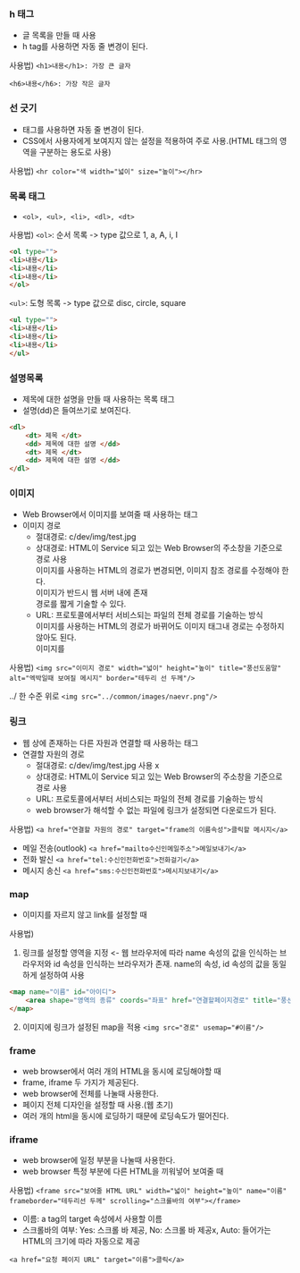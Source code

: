 ### h 태그
- 글 목록을 만들 때 사용
- h tag를 사용하면 자동 줄 변경이 된다.

사용법)
``<h1>내용</h1>: 가장 큰 글자``

``<h6>내용</h6>: 가장 작은 글자``

### 선 긋기
- 태그를 사용하면 자동 줄 변경이 된다.
- CSS에서 사용자에게 보여지지 않는 설정을 적용하여 주로 사용.(HTML 태그의 영역을 구분하는 용도로 사용)

사용법)
``<hr color="색 width="넓이" size="높이"></hr>``

### 목록 태그
- `<ol>, <ul>, <li>, <dl>, <dt>`

사용법)
`<ol>`: 순서 목록 -> type 값으로 1, a, A, i, I
```HTML
<ol type="">
<li>내용</li>
<li>내용</li>
<li>내용</li>
</ol>
```

`<ul>`: 도형 목록 -> type 값으로 disc, circle, square
```HTML
<ul type="">
<li>내용</li>
<li>내용</li>
<li>내용</li>
</ul>
```

### 설명목록
- 제목에 대한 설명을 만들 때 사용하는 목록 태그
- 설명(dd)은 들여쓰기로 보여진다.

```HTML
<dl>
	<dt> 제목 </dt>
	<dd> 제목에 대한 설명 </dd>
	<dt> 제목 </dt>
	<dd> 제목에 대한 설명 </dd>
</dl>
```

### 이미지
- Web Browser에서 이미지를 보여줄 때 사용하는 태그
- 이미지 경로
	- 절대경로: c/dev/img/test.jpg
	- 상대경로: HTML이 Service 되고 있는 Web Browser의 주소창을 기준으로 경로 사용<br>
	이미지를 사용하는 HTML의 경로가 변경되면, 이미지 참조 경로를 수정해야 한다.<br>
	이미지가 반드시 웹 서버 내에 존재<br>
	경로를 짧게 기술할 수 있다.
	- URL: 프로토콜에서부터 서비스되는 파일의 전체 경로를 기술하는 방식<br>
	이미지를 사용하는 HTML의 경로가 바뀌어도 이미지 태그내 경로는 수정하지 않아도 된다.<br>
	이미지를

사용법)
``<img src="이미지 경로" width="넓이" height="높이" title="풍선도움말" alt="엑박일때 보여질 메시지" border="테두리 선 두께"/>``

../ 한 수준 위로
`<img src="../common/images/naevr.png"/>`

### 링크
- 웹 상에 존재하는 다른 자원과 연결할 때 사용하는 태그
- 연결할 자원의 경로
	- 절대경로: c/dev/img/test.jpg 사용 x
	- 상대경로: HTML이 Service 되고 있는 Web Browser의 주소창을 기준으로 경로 사용
	- URL: 프로토콜에서부터 서비스되는 파일의 전체 경로를 기술하는 방식<br>
	* web browser가 해석할 수 없는 파일에 링크가 설정되면 다운로드가 된다.
	
사용법)
``<a href="연결할 자원의 경로" target="frame의 이름속성">클릭할 메시지</a>``

- 메일 전송(outlook)
``<a href="mailto수신인메일주소">메일보내기</a>``
- 전화 발신
``<a href="tel:수신인전화번호">전화걸기</a>``
- 메시지 송신
``<a href="sms:수신인전화번호">메시지보내기</a>``

### map
- 이미지를 자르지 않고 link를 설정할 때

사용법)
1. 링크를 설정할 영역을 지정 <- 웹 브라우저에 따라 name 속성의 값을 인식하는 브라우저와 id 속성을 인식하는 브라우저가 존재. name의 속성, id 속성의 값을 동일하게 설정하여 사용
```HTML
<map name="이름" id="아이디">
	<area shape="영역의 종류" coords="좌표" href="연결할페이지경로" title="풍선도움말" target="이름" alt="엑박일때 보여줄 메시지">
</map>
```

2. 이미지에 링크가 설정된 map을 적용
``<img src="경로" usemap="#이름"/>``

### frame
- web browser에서 여러 개의 HTML을 동시에 로딩해야할 때
- frame, iframe 두 가지가 제공된다.	
- web browser에 전체를 나눌때 사용한다.
- 페이지 전체 디자인을 설정할 때 사용.(웹 초기)
- 여러 개의 html을 동시에 로딩하기 때문에 로딩속도가 떨어진다.

### iframe
- web browser에 일정 부분을 나눌때 사용한다.
- web browser 특정 부분에 다른 HTML을 끼워넣어 보여줄 때

사용법)
``<frame src="보여줄 HTML URL" width="넓이" height="높이" name="이름" frameborder="테두리선 두께" scrolling="스크롤바의 여부"></frame>``	
- 이름: a tag의 target 속성에서 사용할 이름
- 스크롤바의 여부: Yes: 스크롤 바 제공, No: 스크롤 바 제공x, Auto: 들어가는 HTML의 크기에 따라 자동으로 제공

``<a href="요청 페이지 URL" target="이름">클릭</a>``